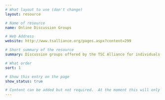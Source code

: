 ```yaml
---
# What layout to use (don't change)
layout: resource

# Name of resource
name: Online Discussion Groups

# Web Address
website: http://www.tsalliance.org/pages.aspx?content=299

# Short summary of the resource
summary: Discussion groups offered by the TSC Alliance for individuals and family members affected by tuberous sclerosis.

# What order
sort: 1

# Show this entry on the page
show_status: true

# Content can be added but not required.  At the moment this will only show on the home page area.
---
```

